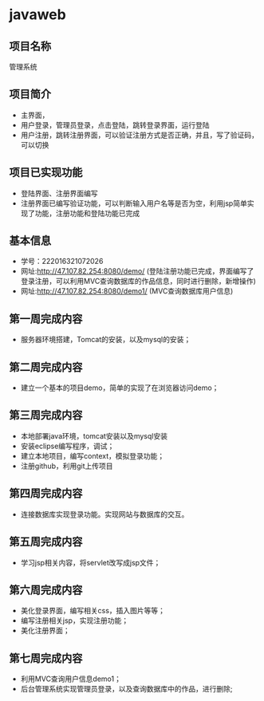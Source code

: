 # javaweb



## 项目名称
   管理系统

## 项目简介
- 主界面，
- 用户登录，管理员登录，点击登陆，跳转登录界面，运行登陆
- 用户注册，跳转注册界面，可以验证注册方式是否正确，并且，写了验证码，可以切换

## 项目已实现功能
- 登陆界面、注册界面编写
- 注册界面已编写验证功能，可以判断输入用户名等是否为空，利用jsp简单实现了功能，注册功能和登陆功能已完成 


## 基本信息
- 学号：222016321072026
- 网址:http://47.107.82.254:8080/demo/  (登陆注册功能已完成，界面编写了登录注册，可以利用MVC查询数据库的作品信息，同时进行删除，新增操作)
- 网址:http://47.107.82.254:8080/demo1/ (MVC查询数据库用户信息)

## 第一周完成内容
- 服务器环境搭建，Tomcat的安装，以及mysql的安装；

## 第二周完成内容
- 建立一个基本的项目demo，简单的实现了在浏览器访问demo；

## 第三周完成内容
- 本地部署java环境，tomcat安装以及mysql安装
- 安装eclipse编写程序，调试；
- 建立本地项目，编写context，模拟登录功能；
- 注册github，利用git上传项目

## 第四周完成内容
- 连接数据库实现登录功能。实现网站与数据库的交互。

## 第五周完成内容
- 学习jsp相关内容，将servlet改写成jsp文件；

## 第六周完成内容
- 美化登录界面，编写相关css，插入图片等等；
- 编写注册相关jsp，实现注册功能；
- 美化注册界面；

## 第七周完成内容
- 利用MVC查询用户信息demo1；
- 后台管理系统实现管理员登录，以及查询数据库中的作品，进行删除;
